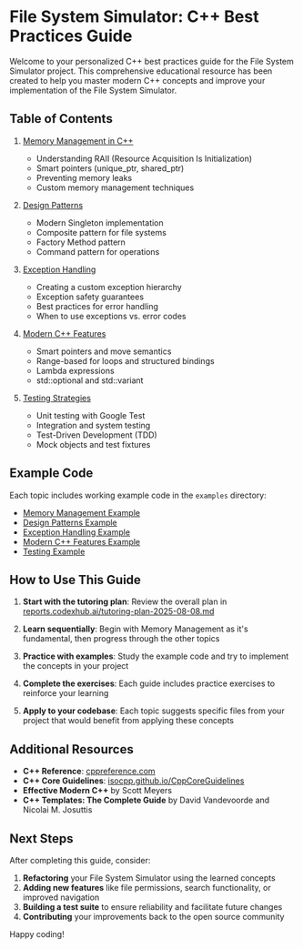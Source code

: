 # File System Simulator: C++ Best Practices Guide

Welcome to your personalized C++ best practices guide for the File System Simulator project. This comprehensive educational resource has been created to help you master modern C++ concepts and improve your implementation of the File System Simulator.

## Table of Contents

1. [Memory Management in C++](01-cpp-memory-management.md)
   - Understanding RAII (Resource Acquisition Is Initialization)
   - Smart pointers (unique_ptr, shared_ptr)
   - Preventing memory leaks
   - Custom memory management techniques

2. [Design Patterns](02-design-patterns.md)
   - Modern Singleton implementation
   - Composite pattern for file systems
   - Factory Method pattern
   - Command pattern for operations

3. [Exception Handling](03-exception-handling.md)
   - Creating a custom exception hierarchy
   - Exception safety guarantees
   - Best practices for error handling
   - When to use exceptions vs. error codes

4. [Modern C++ Features](04-modern-cpp-features.md)
   - Smart pointers and move semantics
   - Range-based for loops and structured bindings
   - Lambda expressions
   - std::optional and std::variant

5. [Testing Strategies](05-testing-strategies.md)
   - Unit testing with Google Test
   - Integration and system testing
   - Test-Driven Development (TDD)
   - Mock objects and test fixtures

## Example Code

Each topic includes working example code in the `examples` directory:

- [Memory Management Example](examples/memory-management-example.cpp)
- [Design Patterns Example](examples/design-patterns-example.cpp)
- [Exception Handling Example](examples/exception-handling-example.cpp)
- [Modern C++ Features Example](examples/modern-cpp-example.cpp)
- [Testing Example](examples/testing-example.cpp)

## How to Use This Guide

1. **Start with the tutoring plan**: Review the overall plan in [reports.codexhub.ai/tutoring-plan-2025-08-08.md](../reports.codexhub.ai/tutoring-plan-2025-08-08.md)

2. **Learn sequentially**: Begin with Memory Management as it's fundamental, then progress through the other topics

3. **Practice with examples**: Study the example code and try to implement the concepts in your project

4. **Complete the exercises**: Each guide includes practice exercises to reinforce your learning

5. **Apply to your codebase**: Each topic suggests specific files from your project that would benefit from applying these concepts

## Additional Resources

- **C++ Reference**: [cppreference.com](https://en.cppreference.com/)
- **C++ Core Guidelines**: [isocpp.github.io/CppCoreGuidelines](https://isocpp.github.io/CppCoreGuidelines/CppCoreGuidelines)
- **Effective Modern C++** by Scott Meyers
- **C++ Templates: The Complete Guide** by David Vandevoorde and Nicolai M. Josuttis

## Next Steps

After completing this guide, consider:

1. **Refactoring** your File System Simulator using the learned concepts
2. **Adding new features** like file permissions, search functionality, or improved navigation
3. **Building a test suite** to ensure reliability and facilitate future changes
4. **Contributing** your improvements back to the open source community

Happy coding!